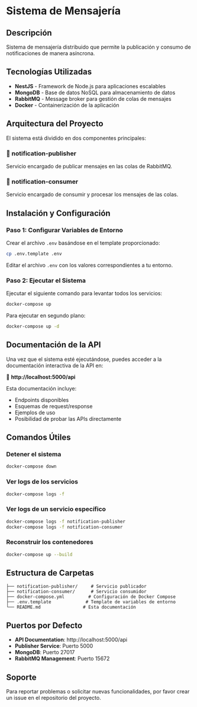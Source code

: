 # Sistema de Mensajería

## Descripción

Sistema de mensajería distribuido que permite la publicación y consumo de notificaciones de manera asíncrona.

## Tecnologías Utilizadas

- **NestJS** - Framework de Node.js para aplicaciones escalables
- **MongoDB** - Base de datos NoSQL para almacenamiento de datos
- **RabbitMQ** - Message broker para gestión de colas de mensajes
- **Docker** - Containerización de la aplicación

## Arquitectura del Proyecto

El sistema está dividido en dos componentes principales:

### 📁 notification-publisher

Servicio encargado de publicar mensajes en las colas de RabbitMQ.

### 📁 notification-consumer

Servicio encargado de consumir y procesar los mensajes de las colas.

## Instalación y Configuración

### Paso 1: Configurar Variables de Entorno

Crear el archivo `.env` basándose en el template proporcionado:

```bash
cp .env.template .env
```

Editar el archivo `.env` con los valores correspondientes a tu entorno.

### Paso 2: Ejecutar el Sistema

Ejecutar el siguiente comando para levantar todos los servicios:

```bash
docker-compose up
```

Para ejecutar en segundo plano:

```bash
docker-compose up -d
```

## Documentación de la API

Una vez que el sistema esté ejecutándose, puedes acceder a la documentación interactiva de la API en:

🔗 **http://localhost:5000/api**

Esta documentación incluye:

- Endpoints disponibles
- Esquemas de request/response
- Ejemplos de uso
- Posibilidad de probar las APIs directamente

## Comandos Útiles

### Detener el sistema

```bash
docker-compose down
```

### Ver logs de los servicios

```bash
docker-compose logs -f
```

### Ver logs de un servicio específico

```bash
docker-compose logs -f notification-publisher
docker-compose logs -f notification-consumer
```

### Reconstruir los contenedores

```bash
docker-compose up --build
```

## Estructura de Carpetas

```
├── notification-publisher/     # Servicio publicador
├── notification-consumer/      # Servicio consumidor
├── docker-compose.yml         # Configuración de Docker Compose
├── .env.template             # Template de variables de entorno
└── README.md                # Esta documentación
```

## Puertos por Defecto

- **API Documentation**: http://localhost:5000/api
- **Publisher Service**: Puerto 5000
- **MongoDB**: Puerto 27017
- **RabbitMQ Management**: Puerto 15672

## Soporte

Para reportar problemas o solicitar nuevas funcionalidades, por favor crear un issue en el repositorio del proyecto.
